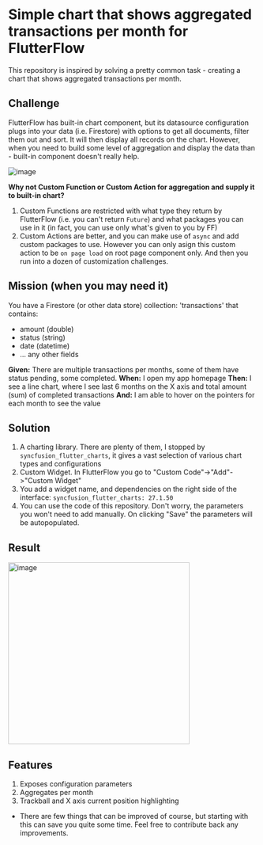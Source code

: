 # Simple chart that shows aggregated transactions per month for FlutterFlow

This repository is inspired by solving a pretty common task - creating a chart that shows aggregated transactions per month.

## Challenge

FlutterFlow has built-in chart component, but its datasource configuration plugs into your data (i.e. Firestore) with options to get all documents, filter them out and sort. It will then display all records on the chart. However, when you need to build some level of aggregation and display the data than - built-in component doesn't really help.

![image](https://github.com/user-attachments/assets/8385f73a-fcf2-47af-8285-f9351803e21f)

**Why not Custom Function or Custom Action for aggregation and supply it to built-in chart?**
1. Custom Functions are restricted with what type they return by FlutterFlow (i.e. you can't return `Future`) and what packages you can use in it (in fact, you can use only what's given to you by FF)
2. Custom Actions are better, and you can make use of `async` and add custom packages to use. However you can only asign this custom action to be `on page load` on root page component only. And then you run into a dozen of customization challenges.

## Mission (when you may need it)

You have a Firestore (or other data store) collection: 'transactions' that contains:

- amount (double)
- status (string)
- date (datetime)
- ... any other fields

**Given:** There are multiple transactions per months, some of them have status pending, some completed.
**When:** I open my app homepage
**Then:** I see a line chart, where I see last 6 months on the X axis and total amount (sum) of completed transactions
**And:** I am able to hover on the pointers for each month to see the value

## Solution

1. A charting library. There are plenty of them, I stopped by `syncfusion_flutter_charts`, it gives a vast selection of various chart types and configurations
2. Custom Widget. In FlutterFlow you go to "Custom Code"->"Add"->"Custom Widget"
3. You add a widget name, and dependencies on the right side of the interface: `syncfusion_flutter_charts: 27.1.50`
4. You can use the code of this repository. Don't worry, the parameters you won't need to add manually. On clicking "Save" the parameters will be autopopulated.

## Result

<img width="367" alt="image" src="https://github.com/user-attachments/assets/ae37cb65-b34b-450d-ba94-6d367ee18971">


## Features
1. Exposes configuration parameters
2. Aggregates per month
3. Trackball and X axis current position highlighting

* There are few things that can be improved of course, but starting with this can save you quite some time. Feel free to contribute back any improvements.
